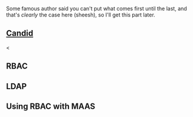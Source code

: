 <!-- deb-2-7-cli
||2.7|2.8|2.9|
|-----:|:-----:|:-----:|:-----:|
|Snap|[CLI](/t/using-rbac-with-maas/3592) ~ [UI](/t/using-rbac-with-maas/3593)|[CLI](/t/using-rbac-with-maas/3594) ~ [UI](/t/using-rbac-with-maas/3595)|[CLI](/t/using-rbac-with-maas/3596) ~ [UI](/t/using-rbac-with-maas/3597)|
|Packages|CLI ~ [UI](/t/using-rbac-with-maas/3599)|[CLI](/t/using-rbac-with-maas/3600) ~ [UI](/t/using-rbac-with-maas/3601)|[CLI](/t/using-rbac-with-maas/3602) ~ [UI](/t/using-rbac-with-maas/3603)|
 deb-2-7-cli -->

<!-- deb-2-7-ui
||2.7|2.8|2.9|
|-----:|:-----:|:-----:|:-----:|
|Snap|[CLI](/t/using-rbac-with-maas/3592) ~ [UI](/t/using-rbac-with-maas/3593)|[CLI](/t/using-rbac-with-maas/3594) ~ [UI](/t/using-rbac-with-maas/3595)|[CLI](/t/using-rbac-with-maas/3596) ~ [UI](/t/using-rbac-with-maas/3597)|
|Packages|[CLI](/t/using-rbac-with-maas/3598) ~ UI|[CLI](/t/using-rbac-with-maas/3600) ~ [UI](/t/using-rbac-with-maas/3601)|[CLI](/t/using-rbac-with-maas/3602) ~ [UI](/t/using-rbac-with-maas/3603)|
 deb-2-7-ui -->

<!-- deb-2-8-cli
||2.7|2.8|2.9|
|-----:|:-----:|:-----:|:-----:|
|Snap|[CLI](/t/using-rbac-with-maas/3592) ~ [UI](/t/using-rbac-with-maas/3593)|[CLI](/t/using-rbac-with-maas/3594) ~ [UI](/t/using-rbac-with-maas/3595)|[CLI](/t/using-rbac-with-maas/3596) ~ [UI](/t/using-rbac-with-maas/3597)|
|Packages|[CLI](/t/using-rbac-with-maas/3598) ~ [UI](/t/using-rbac-with-maas/3599)|CLI ~ [UI](/t/using-rbac-with-maas/3601)|[CLI](/t/using-rbac-with-maas/3602) ~ [UI](/t/using-rbac-with-maas/3603)|
 deb-2-8-cli -->

<!-- deb-2-8-ui
||2.7|2.8|2.9|
|-----:|:-----:|:-----:|:-----:|
|Snap|[CLI](/t/using-rbac-with-maas/3592) ~ [UI](/t/using-rbac-with-maas/3593)|[CLI](/t/using-rbac-with-maas/3594) ~ [UI](/t/using-rbac-with-maas/3595)|[CLI](/t/using-rbac-with-maas/3596) ~ [UI](/t/using-rbac-with-maas/3597)|
|Packages|[CLI](/t/using-rbac-with-maas/3598) ~ [UI](/t/using-rbac-with-maas/3599)|[CLI](/t/using-rbac-with-maas/3600) ~ UI|[CLI](/t/using-rbac-with-maas/3602) ~ [UI](/t/using-rbac-with-maas/3603)|
 deb-2-8-ui -->

<!-- deb-2-9-cli
||2.7|2.8|2.9|
|-----:|:-----:|:-----:|:-----:|
|Snap|[CLI](/t/using-rbac-with-maas/3592) ~ [UI](/t/using-rbac-with-maas/3593)|[CLI](/t/using-rbac-with-maas/3594) ~ [UI](/t/using-rbac-with-maas/3595)|[CLI](/t/using-rbac-with-maas/3596) ~ [UI](/t/using-rbac-with-maas/3597)|
|Packages|[CLI](/t/using-rbac-with-maas/3598) ~ [UI](/t/using-rbac-with-maas/3599)|[CLI](/t/using-rbac-with-maas/3600) ~ [UI](/t/using-rbac-with-maas/3601)|CLI ~ [UI](/t/using-rbac-with-maas/3603)|
 deb-2-9-cli -->

<!-- deb-2-9-ui
||2.7|2.8|2.9|
|-----:|:-----:|:-----:|:-----:|
|Snap|[CLI](/t/using-rbac-with-maas/3592) ~ [UI](/t/using-rbac-with-maas/3593)|[CLI](/t/using-rbac-with-maas/3594) ~ [UI](/t/using-rbac-with-maas/3595)|[CLI](/t/using-rbac-with-maas/3596) ~ [UI](/t/using-rbac-with-maas/3597)|
|Packages|[CLI](/t/using-rbac-with-maas/3598) ~ [UI](/t/using-rbac-with-maas/3599)|[CLI](/t/using-rbac-with-maas/3600) ~ [UI](/t/using-rbac-with-maas/3601)|[CLI](/t/using-rbac-with-maas/3602) ~ UI|
 deb-2-9-ui -->

<!-- snap-2-7-cli
||2.7|2.8|2.9|
|-----:|:-----:|:-----:|:-----:|
|Snap|CLI ~ [UI](/t/using-rbac-with-maas/3593)|[CLI](/t/using-rbac-with-maas/3594) ~ [UI](/t/using-rbac-with-maas/3595)|[CLI](/t/using-rbac-with-maas/3596) ~ [UI](/t/using-rbac-with-maas/3597)|
|Packages|[CLI](/t/using-rbac-with-maas/3598) ~ [UI](/t/using-rbac-with-maas/3599)|[CLI](/t/using-rbac-with-maas/3600) ~ [UI](/t/using-rbac-with-maas/3601)|[CLI](/t/using-rbac-with-maas/3602) ~ [UI](/t/using-rbac-with-maas/3603)|
 snap-2-7-cli -->

<!-- snap-2-7-ui
||2.7|2.8|2.9|
|-----:|:-----:|:-----:|:-----:|
|Snap|[CLI](/t/using-rbac-with-maas/3592) ~ UI|[CLI](/t/using-rbac-with-maas/3594) ~ [UI](/t/using-rbac-with-maas/3595)|[CLI](/t/using-rbac-with-maas/3596) ~ [UI](/t/using-rbac-with-maas/3597)|
|Packages|[CLI](/t/using-rbac-with-maas/3598) ~ [UI](/t/using-rbac-with-maas/3599)|[CLI](/t/using-rbac-with-maas/3600) ~ [UI](/t/using-rbac-with-maas/3601)|[CLI](/t/using-rbac-with-maas/3602) ~ [UI](/t/using-rbac-with-maas/3603)|
 snap-2-7-ui -->

<!-- snap-2-8-cli
||2.7|2.8|2.9|
|-----:|:-----:|:-----:|:-----:|
|Snap|[CLI](/t/using-rbac-with-maas/3592) ~ [UI](/t/using-rbac-with-maas/3593)|CLI ~ [UI](/t/using-rbac-with-maas/3595)|[CLI](/t/using-rbac-with-maas/3596) ~ [UI](/t/using-rbac-with-maas/3597)|
|Packages|[CLI](/t/using-rbac-with-maas/3598) ~ [UI](/t/using-rbac-with-maas/3599)|[CLI](/t/using-rbac-with-maas/3600) ~ [UI](/t/using-rbac-with-maas/3601)|[CLI](/t/using-rbac-with-maas/3602) ~ [UI](/t/using-rbac-with-maas/3603)|
 snap-2-8-cli -->

<!-- snap-2-8-ui
||2.7|2.8|2.9|
|-----:|:-----:|:-----:|:-----:|
|Snap|[CLI](/t/using-rbac-with-maas/3592) ~ [UI](/t/using-rbac-with-maas/3593)|[CLI](/t/using-rbac-with-maas/3594) ~ UI|[CLI](/t/using-rbac-with-maas/3596) ~ [UI](/t/using-rbac-with-maas/3597)|
|Packages|[CLI](/t/using-rbac-with-maas/3598) ~ [UI](/t/using-rbac-with-maas/3599)|[CLI](/t/using-rbac-with-maas/3600) ~ [UI](/t/using-rbac-with-maas/3601)|[CLI](/t/using-rbac-with-maas/3602) ~ [UI](/t/using-rbac-with-maas/3603)|
 snap-2-8-ui -->

<!-- snap-2-9-cli
||2.7|2.8|2.9|
|-----:|:-----:|:-----:|:-----:|
|Snap|[CLI](/t/using-rbac-with-maas/3592) ~ [UI](/t/using-rbac-with-maas/3593)|[CLI](/t/using-rbac-with-maas/3594) ~ [UI](/t/using-rbac-with-maas/3595)|CLI ~ [UI](/t/using-rbac-with-maas/3597)|
|Packages|[CLI](/t/using-rbac-with-maas/3598) ~ [UI](/t/using-rbac-with-maas/3599)|[CLI](/t/using-rbac-with-maas/3600) ~ [UI](/t/using-rbac-with-maas/3601)|[CLI](/t/using-rbac-with-maas/3602) ~ [UI](/t/using-rbac-with-maas/3603)|
 snap-2-9-cli -->

<!-- snap-2-9-ui
||2.7|2.8|2.9|
|-----:|:-----:|:-----:|:-----:|
|Snap|[CLI](/t/using-rbac-with-maas/3592) ~ [UI](/t/using-rbac-with-maas/3593)|[CLI](/t/using-rbac-with-maas/3594) ~ [UI](/t/using-rbac-with-maas/3595)|[CLI](/t/using-rbac-with-maas/3596) ~ UI|
|Packages|[CLI](/t/using-rbac-with-maas/3598) ~ [UI](/t/using-rbac-with-maas/3599)|[CLI](/t/using-rbac-with-maas/3600) ~ [UI](/t/using-rbac-with-maas/3601)|[CLI](/t/using-rbac-with-maas/3602) ~ [UI](/t/using-rbac-with-maas/3603)|
 snap-2-9-ui -->

Some famous author said you can't put what comes first until the last, and that's *clearly* the case here (sheesh), so I'll get this part later.

<a href="#heading--candid"><h2 id="heading--candid">Candid</h2></a>

<<h2 id="heading--rbac">RBAC</h2>

<h2 id="heading--ldap">LDAP</h2>

<h2 id="heading--rbac-with-maas">Using RBAC with MAAS</h2>